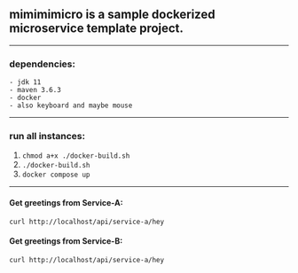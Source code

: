 ## mimimimicro is a sample dockerized microservice template project.

------

### dependencies:
````
- jdk 11
- maven 3.6.3
- docker 
- also keyboard and maybe mouse 
````

------
### run all instances:
1. `chmod a+x ./docker-build.sh`
2. `./docker-build.sh`
3. `docker compose up`

----------
#### Get greetings from Service-A:
`curl http://localhost/api/service-a/hey`

#### Get greetings from Service-B:
`curl http://localhost/api/service-a/hey`
